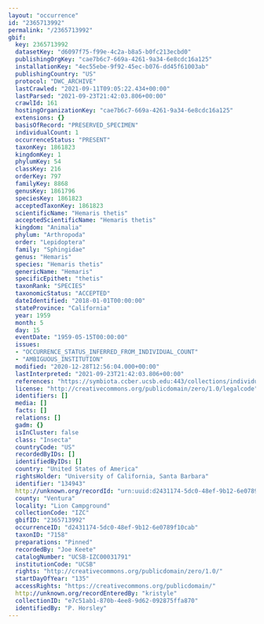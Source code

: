```yaml
---
layout: "occurrence"
id: "2365713992"
permalink: "/2365713992"
gbif:
  key: 2365713992
  datasetKey: "d6097f75-f99e-4c2a-b8a5-b0fc213ecbd0"
  publishingOrgKey: "cae7b6c7-669a-4261-9a34-6e8cdc16a125"
  installationKey: "4ec55ebe-9f92-45ec-b076-dd45f61003ab"
  publishingCountry: "US"
  protocol: "DWC_ARCHIVE"
  lastCrawled: "2021-09-11T09:05:22.434+00:00"
  lastParsed: "2021-09-23T21:42:03.806+00:00"
  crawlId: 161
  hostingOrganizationKey: "cae7b6c7-669a-4261-9a34-6e8cdc16a125"
  extensions: {}
  basisOfRecord: "PRESERVED_SPECIMEN"
  individualCount: 1
  occurrenceStatus: "PRESENT"
  taxonKey: 1861823
  kingdomKey: 1
  phylumKey: 54
  classKey: 216
  orderKey: 797
  familyKey: 8868
  genusKey: 1861796
  speciesKey: 1861823
  acceptedTaxonKey: 1861823
  scientificName: "Hemaris thetis"
  acceptedScientificName: "Hemaris thetis"
  kingdom: "Animalia"
  phylum: "Arthropoda"
  order: "Lepidoptera"
  family: "Sphingidae"
  genus: "Hemaris"
  species: "Hemaris thetis"
  genericName: "Hemaris"
  specificEpithet: "thetis"
  taxonRank: "SPECIES"
  taxonomicStatus: "ACCEPTED"
  dateIdentified: "2018-01-01T00:00:00"
  stateProvince: "California"
  year: 1959
  month: 5
  day: 15
  eventDate: "1959-05-15T00:00:00"
  issues:
  - "OCCURRENCE_STATUS_INFERRED_FROM_INDIVIDUAL_COUNT"
  - "AMBIGUOUS_INSTITUTION"
  modified: "2020-12-28T12:56:04.000+00:00"
  lastInterpreted: "2021-09-23T21:42:03.806+00:00"
  references: "https://symbiota.ccber.ucsb.edu:443/collections/individual/index.php?occid=134943"
  license: "http://creativecommons.org/publicdomain/zero/1.0/legalcode"
  identifiers: []
  media: []
  facts: []
  relations: []
  gadm: {}
  isInCluster: false
  class: "Insecta"
  countryCode: "US"
  recordedByIDs: []
  identifiedByIDs: []
  country: "United States of America"
  rightsHolder: "University of California, Santa Barbara"
  identifier: "134943"
  http://unknown.org/recordId: "urn:uuid:d2431174-5dc0-48ef-9b12-6e0789f10cab"
  county: "Ventura"
  locality: "Lion Campground"
  collectionCode: "IZC"
  gbifID: "2365713992"
  occurrenceID: "d2431174-5dc0-48ef-9b12-6e0789f10cab"
  taxonID: "7158"
  preparations: "Pinned"
  recordedBy: "Joe Keete"
  catalogNumber: "UCSB-IZC00031791"
  institutionCode: "UCSB"
  rights: "http://creativecommons.org/publicdomain/zero/1.0/"
  startDayOfYear: "135"
  accessRights: "https://creativecommons.org/publicdomain/"
  http://unknown.org/recordEnteredBy: "kristyle"
  collectionID: "e7c51ab1-870b-4ee8-9d62-092875ffa870"
  identifiedBy: "P. Horsley"
---
```

